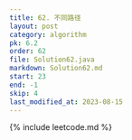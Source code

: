 ```yaml
---
title: 62. 不同路径
layout: post
category: algorithm
pk: 6.2
order: 62
file: Solution62.java
markdown: Solution62.md
start: 23
end: -1
skip: 4
last_modified_at: 2023-08-15
---
```


{% include leetcode.md %}